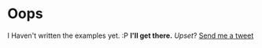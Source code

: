 Oops
========

I Haven't written the examples yet. :P
**I'll get there.** _Upset_? [Send me a tweet](http://twitter.com/b3ngr33n3i3r)